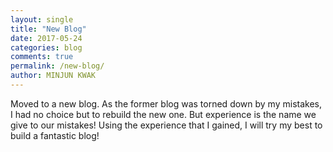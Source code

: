 ```yaml
---
layout: single
title: "New Blog"
date: 2017-05-24
categories: blog
comments: true
permalink: /new-blog/
author: MINJUN KWAK
---
```


Moved to a new blog. As the former blog was torned down by my mistakes, I had no choice but to rebuild the new one.
But experience is the name we give to our mistakes! Using the experience that I gained, I will try my best to build a fantastic blog!